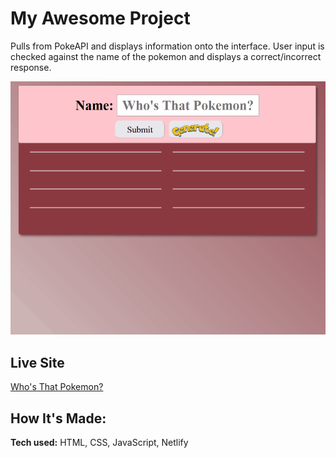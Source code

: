 # My Awesome Project

Pulls from PokeAPI and displays information onto the interface. User input is checked against the name of the pokemon and displays a correct/incorrect response.

![alt text](poke-api-prototype-frontend.gif)

## Live Site

[Who's That Pokemon?](https://brandon-schefstad-pokemon.netlify.app/)

## How It's Made:

**Tech used:** HTML, CSS, JavaScript, Netlify
